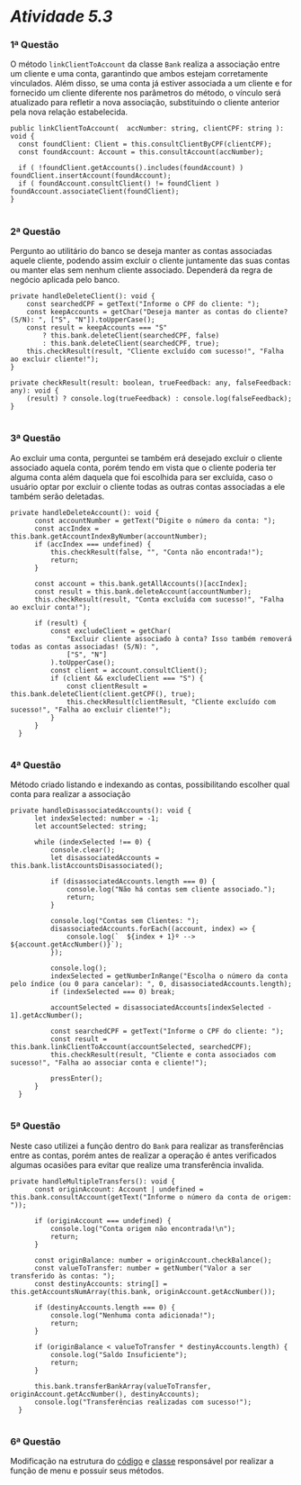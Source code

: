 # ***Atividade 5.3***

### 1ª Questão 

O método `linkClientToAccount` da classe `Bank` realiza a associação entre um cliente e uma conta, garantindo que ambos estejam corretamente vinculados. Além disso, se uma conta já estiver associada a um cliente e for fornecido um cliente diferente nos parâmetros do método, o vínculo será atualizado para refletir a nova associação, substituindo o cliente anterior pela nova relação estabelecida.

```
public linkClientToAccount(  accNumber: string, clientCPF: string ): void {
  const foundClient: Client = this.consultClientByCPF(clientCPF);
  const foundAccount: Account = this.consultAccount(accNumber);

  if ( !foundClient.getAccounts().includes(foundAccount) ) foundClient.insertAccount(foundAccount);  
  if ( foundAccount.consultClient() != foundClient ) foundAccount.associateClient(foundClient);
}
```
#

### 2ª Questão 
Pergunto ao utilitário do banco se deseja manter as contas associadas aquele cliente, podendo assim excluir o cliente juntamente das suas contas ou manter elas sem nenhum cliente associado. Dependerá da regra de negócio aplicada pelo banco.

```
private handleDeleteClient(): void {
    const searchedCPF = getText("Informe o CPF do cliente: ");
    const keepAccounts = getChar("Deseja manter as contas do cliente? (S/N): ", ["S", "N"]).toUpperCase();
    const result = keepAccounts === "S" 
        ? this.bank.deleteClient(searchedCPF, false) 
        : this.bank.deleteClient(searchedCPF, true);
    this.checkResult(result, "Cliente excluído com sucesso!", "Falha ao excluir cliente!");
}

private checkResult(result: boolean, trueFeedback: any, falseFeedback: any): void {
    (result) ? console.log(trueFeedback) : console.log(falseFeedback);  
}
```

#

### 3ª Questão 
Ao excluir uma conta, perguntei se também erá desejado excluir o cliente associado aquela conta, porém tendo em vista que o cliente poderia ter alguma conta além daquela que foi escolhida para ser excluída, caso o usuário optar por excluir o cliente todas as outras contas associadas a ele também serão deletadas.

```
private handleDeleteAccount(): void {
      const accountNumber = getText("Digite o número da conta: ");
      const accIndex = this.bank.getAccountIndexByNumber(accountNumber);
      if (accIndex === undefined) {
          this.checkResult(false, "", "Conta não encontrada!");
          return;
      }

      const account = this.bank.getAllAccounts()[accIndex];
      const result = this.bank.deleteAccount(accountNumber);
      this.checkResult(result, "Conta excluída com sucesso!", "Falha ao excluir conta!");

      if (result) {
          const excludeClient = getChar(
              "Excluir cliente associado à conta? Isso também removerá todas as contas associadas! (S/N): ",
              ["S", "N"]
          ).toUpperCase();
          const client = account.consultClient();
          if (client && excludeClient === "S") {
              const clientResult = this.bank.deleteClient(client.getCPF(), true);
              this.checkResult(clientResult, "Cliente excluído com sucesso!", "Falha ao excluir cliente!");
          }
      }
  }
```

#

### 4ª Questão
Método criado listando e indexando as contas, possibilitando escolher qual conta para realizar a associação

```
private handleDisassociatedAccounts(): void {
      let indexSelected: number = -1;
      let accountSelected: string;

      while (indexSelected !== 0) {
          console.clear();
          let disassociatedAccounts = this.bank.listAccountsDisassociated();

          if (disassociatedAccounts.length === 0) {
              console.log("Não há contas sem cliente associado.");
              return;
          }

          console.log("Contas sem Clientes: ");
          disassociatedAccounts.forEach((account, index) => {
              console.log(`  ${index + 1}º --> ${account.getAccNumber()}`);
          });

          console.log();
          indexSelected = getNumberInRange("Escolha o número da conta pelo índice (ou 0 para cancelar): ", 0, disassociatedAccounts.length);
          if (indexSelected === 0) break;

          accountSelected = disassociatedAccounts[indexSelected - 1].getAccNumber();

          const searchedCPF = getText("Informe o CPF do cliente: ");
          const result = this.bank.linkClientToAccount(accountSelected, searchedCPF);
          this.checkResult(result, "Cliente e conta associados com sucesso!", "Falha ao associar conta e cliente!");

          pressEnter();
      }
  }
```

#

### 5ª Questão
Neste caso utilizei a função dentro do `Bank` para realizar as transferências entre as contas, porém antes de realizar a operação é antes verificados algumas ocasiões para evitar que realize uma transferência invalida.

```
private handleMultipleTransfers(): void {
      const originAccount: Account | undefined = this.bank.consultAccount(getText("Informe o número da conta de origem: "));

      if (originAccount === undefined) {
          console.log("Conta origem não encontrada!\n");
          return;
      }  

      const originBalance: number = originAccount.checkBalance();
      const valueToTransfer: number = getNumber("Valor a ser transferido às contas: ");
      const destinyAccounts: string[] = this.getAccountsNumArray(this.bank, originAccount.getAccNumber());

      if (destinyAccounts.length === 0) {
          console.log("Nenhuma conta adicionada!");
          return;
      }

      if (originBalance < valueToTransfer * destinyAccounts.length) {
          console.log("Saldo Insuficiente");
          return;
      }

      this.bank.transferBankArray(valueToTransfer, originAccount.getAccNumber(), destinyAccounts);
      console.log("Transferências realizadas com sucesso!");
  }
```

#

### 6ª Questão
Modificação na estrutura do [código](https://github.com/NicolasRaf/POO-ADS/blob/1e00d63334f49bb05b4d49ef884f21fa4f8a0e78/Atividade-5.3/src/app/app.ts) e [classe](https://github.com/NicolasRaf/POO-ADS/blob/main/Atividade-5.3/src/classes/optionSelector.ts) responsável por realizar a função de menu e possuir seus métodos.

#